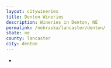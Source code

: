 ```yaml
---
layout: citywineries
title: Denton Wineries
description: Wineries in Denton, NE
permalink: /nebraska/lancaster/denton/
state: ne
county: lancaster
city: denton
---
```

-
